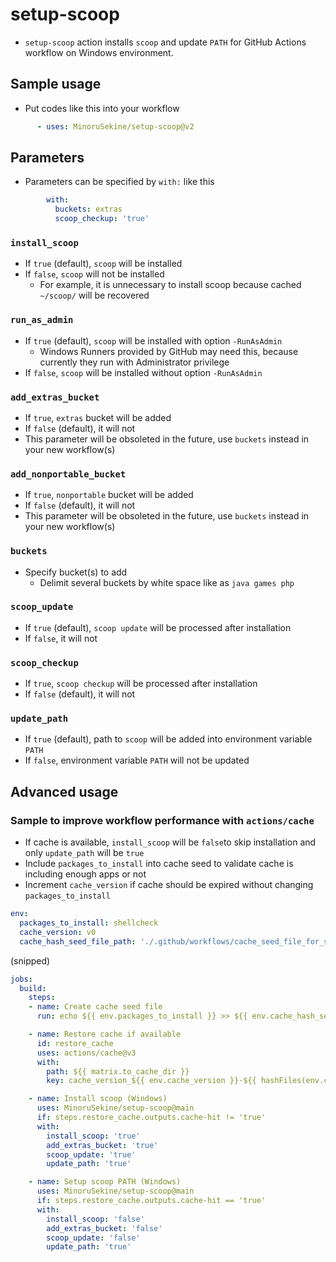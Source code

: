 # setup-scoop

- `setup-scoop` action installs `scoop` and update `PATH` for GitHub Actions workflow on Windows environment.

## Sample usage

- Put codes like this into your workflow
```yaml
      - uses: MinoruSekine/setup-scoop@v2
```

## Parameters

- Parameters can be specified by `with:` like this
```yaml
        with:
          buckets: extras
          scoop_checkup: 'true'
```

### `install_scoop`

- If `true` (default), `scoop` will be installed
- If `false`, `scoop` will not be installed
  - For example, it is unnecessary to install scoop because cached `~/scoop/` will be recovered

### `run_as_admin`

- If `true` (default), `scoop` will be installed with option `-RunAsAdmin`
  - Windows Runners provided by GitHub may need this, because currently they run with Administrator privilege
- If `false`, `scoop` will be installed without option `-RunAsAdmin`

### `add_extras_bucket`

- If `true`, `extras` bucket will be added
- If `false` (default), it will not
- This parameter will be obsoleted in the future, use `buckets` instead in your new workflow(s)

### `add_nonportable_bucket`

- If `true`, `nonportable` bucket will be added
- If `false` (default), it will not
- This parameter will be obsoleted in the future, use `buckets` instead in your new workflow(s)

### `buckets`

- Specify bucket(s) to add
  - Delimit several buckets by white space like as `java games php`

### `scoop_update`

- If `true` (default), `scoop update` will be processed after installation
- If `false`, it will not

### `scoop_checkup`

- If `true`, `scoop checkup` will be processed after installation
- If `false` (default), it will not

### `update_path`

- If `true` (default), path to `scoop` will be added into environment variable `PATH`
- If `false`, environment variable `PATH` will not be updated

## Advanced usage

### Sample to improve workflow performance with `actions/cache`
- If cache is available, `install_scoop` will be `false`to skip installation and only `update_path` will be `true`
- Include `packages_to_install` into cache seed to validate cache is including enough apps or not
- Increment `cache_version` if cache should be expired without changing `packages_to_install`
```yaml
env:
  packages_to_install: shellcheck
  cache_version: v0
  cache_hash_seed_file_path: './.github/workflows/cache_seed_file_for_scoop.txt'
```
(snipped)
```yaml
jobs:
  build:
    steps:
    - name: Create cache seed file
      run: echo ${{ env.packages_to_install }} >> ${{ env.cache_hash_seed_file_path }}

    - name: Restore cache if available
      id: restore_cache
      uses: actions/cache@v3
      with:
        path: ${{ matrix.to_cache_dir }}
        key: cache_version_${{ env.cache_version }}-${{ hashFiles(env.cache_hash_seed_file_path) }}

    - name: Install scoop (Windows)
      uses: MinoruSekine/setup-scoop@main
      if: steps.restore_cache.outputs.cache-hit != 'true'
      with:
        install_scoop: 'true'
        add_extras_bucket: 'true'
        scoop_update: 'true'
        update_path: 'true'

    - name: Setup scoop PATH (Windows)
      uses: MinoruSekine/setup-scoop@main
      if: steps.restore_cache.outputs.cache-hit == 'true'
      with:
        install_scoop: 'false'
        add_extras_bucket: 'false'
        scoop_update: 'false'
        update_path: 'true'
```
